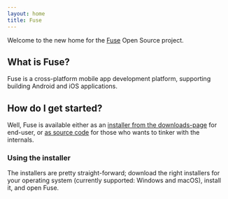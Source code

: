 ```yaml
---
layout: home
title: Fuse
---
```


Welcome to the new home for the [Fuse](https://fusetools.com) Open Source
project.

## What is Fuse?

Fuse is a cross-platform mobile app development platform, supporting building
Android and iOS applications.

## How do I get started?

Well, Fuse is available either as an
[installer from the downloads-page](downloads) for end-user, or
[as source code](source-code) for those who wants to
tinker with the internals.

### Using the installer

The installers are pretty straight-forward; download the right installers
for your operating system (currently supported: Windows and macOS), install
it, and open Fuse.
